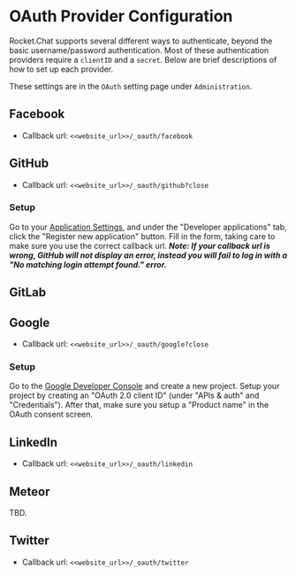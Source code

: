 # OAuth Provider Configuration

Rocket.Chat supports several different ways to authenticate, beyond the basic username/password authentication. Most of these authentication providers require a `clientID` and a `secret`. Below are brief descriptions of how to set up each provider.

These settings are in the `OAuth` setting page under `Administration`.

## Facebook

* Callback url: `<<website_url>>/_oauth/facebook`

## GitHub

* Callback url: `<<website_url>>/_oauth/github?close`

### Setup

Go to your [Application Settings](https://github.com/settings/applications), and under the "Developer applications" tab, click the "Register new application" button. Fill in the form, taking care to make sure you use the correct callback url. _**Note: If your callback url is wrong, GitHub will not display an error, instead you will fail to log in with a "No matching login attempt found." error.**_

## GitLab

## Google

* Callback url: `<<website_url>>/_oauth/google?close`

### Setup

Go to the [Google Developer Console](https://console.developers.google.com) and create a new project. Setup your project by creating an "OAuth 2.0 client ID" (under "APIs & auth" and "Credentials"). After that, make sure you setup a "Product name" in the OAuth consent screen.

## LinkedIn

* Callback url: `<<website_url>>/_oauth/linkedin`

## Meteor

TBD.

## Twitter

* Callback url: `<<website_url>>/_oauth/twitter`
